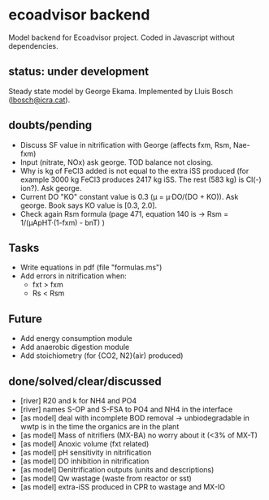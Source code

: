 # ecoadvisor backend
Model backend for Ecoadvisor project. Coded in Javascript without dependencies.

## status: under development
Steady state model by George Ekama.
Implemented by Lluís Bosch (lbosch@icra.cat).

## doubts/pending
- Discuss SF value in nitrification with George (affects fxm, Rsm, Nae-fxm)
- Input (nitrate, NOx) ask george. TOD balance not closing.
- Why is kg of FeCl3 added is not equal to the extra iSS produced (for example 3000 kg FeCl3 produces 2417 kg iSS. The rest (583 kg) is Cl(-) ion?). Ask george.
- Current DO "KO" constant value is 0.3 (µ = µ·DO/(DO + KO)). Ask george. Book says KO value is [0.3, 2.0].
- Check again Rsm formula (page 471, equation 140 is -> Rsm = 1/(µApHT·(1-fxm) - bnT) )

## Tasks
- Write equations in pdf (file "formulas.ms")
- Add errors in nitrification when: 
  - fxt > fxm
  - Rs  < Rsm

## Future
- Add energy consumption module
- Add anaerobic digestion module
- Add stoichiometry (for {CO2, N2}(air) produced)

## done/solved/clear/discussed
- [river] R20 and k for NH4 and PO4
- [river] names S-OP and S-FSA to PO4 and NH4 in the interface
- [as model] deal with incomplete BOD removal -> unbiodegradable in wwtp is in the time the organics are in the plant
- [as model] Mass of nitrifiers (MX-BA) no worry about it (<3% of MX-T)
- [as model] Anoxic volume (fxt related)
- [as model] pH sensitivity in nitrification
- [as model] DO inhibition in nitrification
- [as model] Denitrification outputs (units and descriptions)
- [as model] Qw wastage (waste from reactor or sst)
- [as model] extra-iSS produced in CPR to wastage and MX-IO

